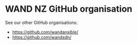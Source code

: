# WAND NZ GitHub organisation

See our other GitHub organisations:

  * https://github.com/wandansible/
  * https://github.com/wandsdn/

